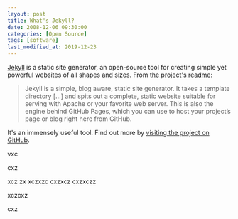 ```yaml
---
layout: post
title: What's Jekyll?
date: 2008-12-06 09:30:00
categories: [Open Source]
tags: [software]
last_modified_at: 2019-12-23
---
```


[Jekyll](http://jekyllrb.com) is a static site generator, an open-source tool for creating simple yet powerful websites of all shapes and sizes. From [the project's readme](https://github.com/jekyll/jekyll/blob/master/README.markdown):

> Jekyll is a simple, blog aware, static site generator. It takes a template directory [...] and spits out a complete, static website suitable for serving with Apache or your favorite web server. This is also the engine behind GitHub Pages, which you can use to host your project’s page or blog right here from GitHub.

It's an immensely useful tool. Find out more by [visiting the project on GitHub](https://github.com/jekyll/jekyll).


vxc

cxz

xcz
zx
xczxzc
cxzxcz
cxzxczz


xczcxz

cxz